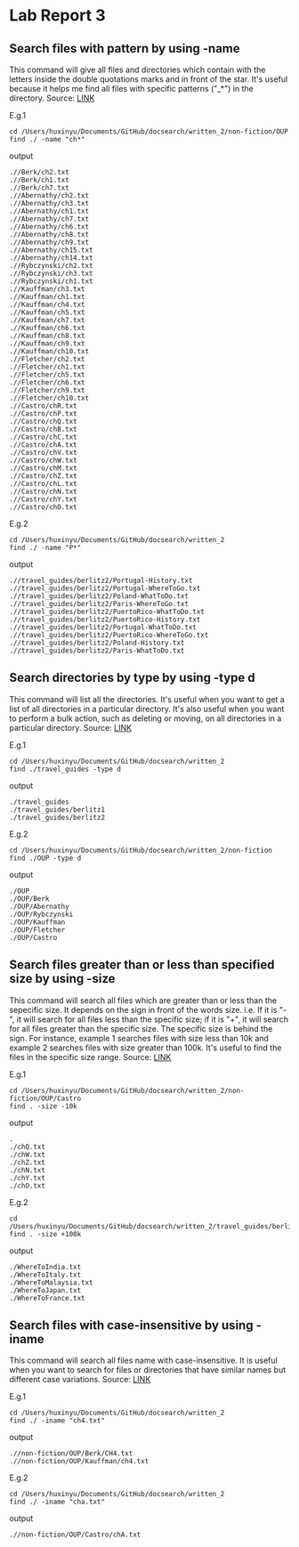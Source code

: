 # Lab Report 3
## Search files with pattern by using -name
This command will give all files and directories which contain with the letters inside the double quotations marks and in front of the star. It's useful because it helps me find all files with specific patterns ("_*") in the directory. Source: [LINK](https://www.geeksforgeeks.org/find-command-in-linux-with-examples/)

E.g.1
```
cd /Users/huxinyu/Documents/GitHub/docsearch/written_2/non-fiction/OUP 
find ./ -name "ch*"   
```

output
```
.//Berk/ch2.txt
.//Berk/ch1.txt
.//Berk/ch7.txt
.//Abernathy/ch2.txt
.//Abernathy/ch3.txt
.//Abernathy/ch1.txt
.//Abernathy/ch7.txt
.//Abernathy/ch6.txt
.//Abernathy/ch8.txt
.//Abernathy/ch9.txt
.//Abernathy/ch15.txt
.//Abernathy/ch14.txt
.//Rybczynski/ch2.txt
.//Rybczynski/ch3.txt
.//Rybczynski/ch1.txt
.//Kauffman/ch3.txt
.//Kauffman/ch1.txt
.//Kauffman/ch4.txt
.//Kauffman/ch5.txt
.//Kauffman/ch7.txt
.//Kauffman/ch6.txt
.//Kauffman/ch8.txt
.//Kauffman/ch9.txt
.//Kauffman/ch10.txt
.//Fletcher/ch2.txt
.//Fletcher/ch1.txt
.//Fletcher/ch5.txt
.//Fletcher/ch6.txt
.//Fletcher/ch9.txt
.//Fletcher/ch10.txt
.//Castro/chR.txt
.//Castro/chP.txt
.//Castro/chQ.txt
.//Castro/chB.txt
.//Castro/chC.txt
.//Castro/chA.txt
.//Castro/chV.txt
.//Castro/chW.txt
.//Castro/chM.txt
.//Castro/chZ.txt
.//Castro/chL.txt
.//Castro/chN.txt
.//Castro/chY.txt
.//Castro/chO.txt
```

E.g.2
```
cd /Users/huxinyu/Documents/GitHub/docsearch/written_2                
find ./ -name "P*"
```

output
```
.//travel_guides/berlitz2/Portugal-History.txt
.//travel_guides/berlitz2/Portugal-WhereToGo.txt
.//travel_guides/berlitz2/Poland-WhatToDo.txt
.//travel_guides/berlitz2/Paris-WhereToGo.txt
.//travel_guides/berlitz2/PuertoRico-WhatToDo.txt
.//travel_guides/berlitz2/PuertoRico-History.txt
.//travel_guides/berlitz2/Portugal-WhatToDo.txt
.//travel_guides/berlitz2/PuertoRico-WhereToGo.txt
.//travel_guides/berlitz2/Poland-History.txt
.//travel_guides/berlitz2/Paris-WhatToDo.txt
```


## Search directories by type by using -type d
This command will list all the directories. It's useful when you want to get a list of all directories in a particular directory. It's also useful when you want to perform a bulk action, such as deleting or moving, on all directories in a particular directory. Source: [LINK](https://www.redhat.com/sysadmin/linux-find-command)

E.g.1
```
cd /Users/huxinyu/Documents/GitHub/docsearch/written_2
find ./travel_guides -type d
```

output
```
./travel_guides
./travel_guides/berlitz1
./travel_guides/berlitz2
```

E.g.2
```
cd /Users/huxinyu/Documents/GitHub/docsearch/written_2/non-fiction 
find ./OUP -type d
```

output
```
./OUP
./OUP/Berk
./OUP/Abernathy
./OUP/Rybczynski
./OUP/Kauffman
./OUP/Fletcher
./OUP/Castro
```


## Search files greater than or less than specified size by using -size
This command will search all files which are greater than or less than the sepecific size. It depends on the sign in front of the words size. i.e. If it is "-", it will search for all files less than the specific size; if it is "+", it will search for all files greater than the specific size. The specific size is behind the sign. For instance, example 1 searches files with size less than 10k and example 2 searches files with size greater than 100k. It's useful to find the files in the specific size range. Source: [LINK](https://linuxconfig.org/how-to-use-find-command-to-search-for-files-based-on-file-size)

E.g.1
```
cd /Users/huxinyu/Documents/GitHub/docsearch/written_2/non-fiction/OUP/Castro  
find . -size -10k 
```

output
```
.
./chQ.txt
./chW.txt
./chZ.txt
./chN.txt
./chY.txt
./chO.txt
```

E.g.2
```
cd /Users/huxinyu/Documents/GitHub/docsearch/written_2/travel_guides/berlitz1
find . -size +100k
```

output
```
./WhereToIndia.txt
./WhereToItaly.txt
./WhereToMalaysia.txt
./WhereToJapan.txt
./WhereToFrance.txt
```


## Search files with case-insensitive by using -iname
This command will search all files name with case-insensitive. It is useful when you want to search for files or directories that have similar names but different case variations. Source: [LINK](https://chat.openai.com/chat)

E.g.1
```
cd /Users/huxinyu/Documents/GitHub/docsearch/written_2
find ./ -iname "ch4.txt"
```

output
```
.//non-fiction/OUP/Berk/CH4.txt
.//non-fiction/OUP/Kauffman/ch4.txt
```

E.g.2
```
cd /Users/huxinyu/Documents/GitHub/docsearch/written_2
find ./ -iname "cha.txt"
```

output
```
.//non-fiction/OUP/Castro/chA.txt
```

